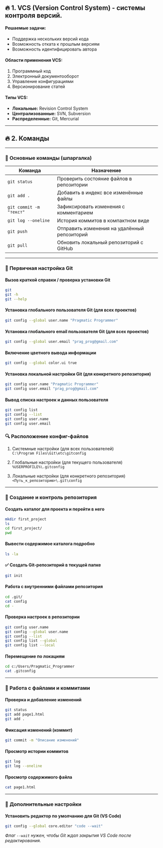 ## 🔥 **1. VCS (Version Control System) - системы контроля  версий.**
 
#### Решаемые задачи:
- Поддержка нескольких версий кода
- Возможность отката к прошлым версиям
- Возможность идентифицировать автора
 
#### Области применения VCS:
1. Программный код
2. Электронный документооборот
3. Управление конфигурациями
4. Версионирование статей
 
#### Типы VCS:
- **Локальные:** Revision Control System
- **Централизованные:** SVN, Subversion
- **Распределенные:** Git, Mercurial
---

## 🔥 **2. Команды**

---

### 📂 **Основные команды (шпаргалка)**
| Команда | Назначение |
|--------|------------|
| `git status` | Проверить состояние файлов в репозитории |
| `git add .` | Добавить в индекс все изменённые файлы |
| `git commit -m "текст"` | Зафиксировать изменения с комментарием |
| `git log --oneline` | История коммитов в компактном виде |
| `git push` | Отправить изменения на удалённый репозиторий |
| `git pull` | Обновить локальный репозиторий с GitHub |

---

### 📂 **Первичная настройка Git**

#### Вызов краткой справки / проверка установки Git
```bash
git
git -h
git --help
```

#### Установка глобального пользователя Git (для всех проектов)
```bash
git config --global user.name "Pragmatic Programmer"
```

#### Установка глобального email пользователя Git (для всех проектов)
```bash
git config --global user.email "prag_prog@gmail.com"
```

#### Включение цветного вывода информации
```bash
git config --global color.ui true
```

#### Установка локальной настройки Git (для конкретного репозитория)
```bash
git config user.name "Pragmatic Programmer"
git config user.email "prag_prog@gmail.com"
```

#### Вывод списка настроек и данных пользователя
```bash
git config list
git config --list
git config user.name
git config user.email
```

### 🔍 **Расположение конфиг-файлов**
1. Системные настройки (для всех пользователей)  
`C:\Program Files\Git\etc\gitconfig`

2. Глобальные настройки (для текущего пользователя)  
`%USERPROFILE%\.gitconfig`

3. Локальные настройки (для конкретного репозитория)  
`<Путь_к_репозиторию>\.git\config`

---

### 📂 **Создание и контроль репозитория**

#### Создать каталог для проекта и перейти в него
```bash
mkdir first_project
ls
cd first_project/
pwd
```

#### Вывести содержимое каталога подробно
```bash
ls -la
```

#### ✅ Создать Git-репозиторий в текущей папке
```bash
git init
```

#### Работа с внутренними файлами репозитория
```bash
cd .git/
cat config
cd -
```

#### Проверка настроек в репозитории
```bash
git config user.name
git config --global user.name
git config --list
git config list --global
git config list --local
```

#### Перемещение по локациям
```bash
cd c:/Users/Pragmatic_Programmer
cat .gitconfig
```

---

### 📂 **Работа с файлами и коммитами**

#### Проверка и добавление изменений
```bash
git status
git add page1.html
git add .
```

#### Фиксация изменений (коммит)
```bash
git commit -m "Описание изменений"
```

#### Просмотр истории коммитов
```bash
git log
git log --oneline
```

#### Просмотр содержимого файла
```bash
cat page1.html
```

---

### 📂 **Дополнительные настройки**

#### Установить редактор по умолчанию для Git (VS Code)
```bash
git config --global core.editor "code --wait"
```
*Флаг `--wait` нужен, чтобы Git ждал закрытия VS Code после редактирования.*